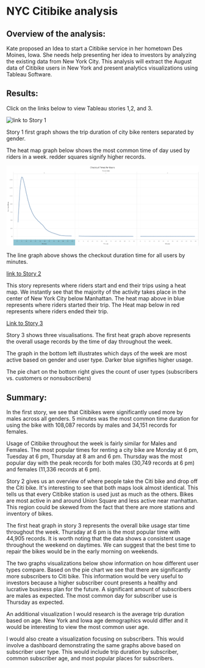 # NYC Citibike analysis


## Overview of the analysis:

Kate proposed an Idea to start a Citibike service in her hometown Des Moines, Iowa. She needs help presenting her idea to investors by analyzing the existing data from New York City. This analysis will extract the August data of Citibike users in New York and present analytics visualizations using Tableau Software. 

## Results:

Click on the links below to view Tableau stories 1,2, and 3. 


![link to Story 1](https://public.tableau.com/app/profile/john.umarov/viz/bikesharingModuleChallenge/Story1?publish=yes)

Story 1 first graph shows the trip duration of city bike renters separated by gender.

The heat map graph below shows the most common time of day used by riders in a week. redder squares signify higher records.


![Checkout Times For All Users](https://github.com/XSR700/bikesharing/blob/main/Checkout%20Times%20for%20all%20Users.png)

The line graph above shows the checkout duration time for all users by minutes. 

[link to Story 2](https://public.tableau.com/app/profile/john.umarov/viz/bikesharingModuleChallenge/Story2?publish=yes)

This story represents where riders start and end their trips using a heat map. We instantly see that the majority of the activity takes place in the center of New York City below Manhattan. The heat map above in blue represents where riders started their trip. The Heat map below in red represents where riders ended their trip.


[Link to Story 3](https://public.tableau.com/app/profile/john.umarov/viz/bikesharingModuleChallenge/Story3?publish=yes)

Story 3 shows three visualisations. The first heat graph above represents the overall usage records by the time of day throughout the week. 

The graph in the bottom left illustrates which days of the week are most active based on gender and user type. Darker blue signifies higher usage. 

The pie chart on the bottom right gives the count of user types (subscribers vs. customers or nonsubscribers) 

## Summary:

In the first story, we see that Citibikes were significantly used more by males across all genders. 5 minutes was the most common time duration for using the bike with 108,087 records by males and 34,151 records for females. 

Usage of Citibike throughout the week is fairly similar for Males and Females. The most popular times for renting a city bike are Monday at 6 pm, Tuesday at 6 pm, Thursday at 8 am and 6 pm. Thursday was the most popular day with the peak records for both males (30,749 records at 6 pm) and females (11,336 records at 6 pm). 

Story 2 gives us an overview of where people take the Citi bike and drop off the Citi bike. It's interesting to see that both maps look almost identical. This tells us that every Citibike station is used just as much as the others. Bikes are most active in and around Union Square and less active near manhattan. This region could be skewed from the fact that there are more stations and inventory of bikes. 

The first heat graph in story 3 represents the overall bike usage star time throughout the week. Thursday at 6 pm is the most popular time with 44,905 records. It is worth noting that the data shows a consistent usage throughout the weekend on daytimes. We can suggest that the best time to repair the bikes would be in the early morning on weekends. 

The two graphs visualizations below show information on how different user types compare. Based on the pie chart we see that there are significantly more subscribers to Citi bike. This information would be very useful to investors because a higher subscriber count presents a healthy and lucrative business plan for the future. A significant amount of subscribers are males as expected. The most common day for subscriber use is Thursday as expected. 

An additional visualization I would research is the average trip duration based on age. New York and Iowa age demographics would differ and it would be interesting to view the most common user age. 

I would also create a visualization focusing on subscribers. This would involve a dashboard demonstrating the same graphs above based on subscriber user type. This would include trip duration by subscriber, common subscriber age, and most popular places for subscribers. 
 


